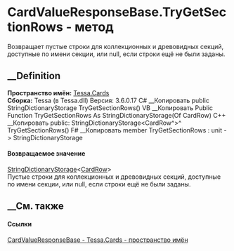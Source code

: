 # CardValueResponseBase.TryGetSectionRows - метод
Возвращает пустые строки для коллекционных и древовидных секций, доступные по
имени секции, или null, если строки ещё не были заданы.
## __Definition
 **Пространство имён:** [Tessa.Cards](N_Tessa_Cards.htm)  
 **Сборка:** Tessa (в Tessa.dll) Версия: 3.6.0.17
C# __Копировать
     public StringDictionaryStorage<CardRow> TryGetSectionRows()
VB __Копировать
     Public Function TryGetSectionRows As StringDictionaryStorage(Of CardRow)
C++ __Копировать
     public:
    StringDictionaryStorage<CardRow^>^ TryGetSectionRows()
F# __Копировать
     member TryGetSectionRows : unit -> StringDictionaryStorage<CardRow> 
#### Возвращаемое значение
[StringDictionaryStorage](T_Tessa_Platform_Storage_StringDictionaryStorage_1.htm)<[CardRow](T_Tessa_Cards_CardRow.htm)>  
Пустые строки для коллекционных и древовидных секций, доступные по имени
секции, или null, если строки ещё не были заданы.
## __См. также
#### Ссылки
[CardValueResponseBase - ](T_Tessa_Cards_CardValueResponseBase.htm)
[Tessa.Cards - пространство имён](N_Tessa_Cards.htm)
